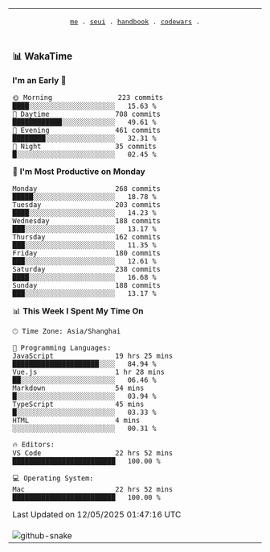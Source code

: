 
<div align="center">

<table>
<tr><td>
  <p align="center">
  <samp>
    <a href="https://github.com/SeaMmMm/SeaMmMm">me</a> .
    <a href="https://github.com/SeaMmMm/se-element">seui</a> .
    <a href="https://github.com/SeaMmMm/HandBook">handbook</a> .
    <a href="https://github.com/SeaMmMm/codeWars">codewars</a> .
  </samp>
    </p>
</td></tr>

<tr><td>

### 📊 WakaTime

<!--START_SECTION:waka-->
**I'm an Early 🐤** 

```text
🌞 Morning                223 commits         ████░░░░░░░░░░░░░░░░░░░░░   15.63 % 
🌆 Daytime                708 commits         ████████████░░░░░░░░░░░░░   49.61 % 
🌃 Evening                461 commits         ████████░░░░░░░░░░░░░░░░░   32.31 % 
🌙 Night                  35 commits          █░░░░░░░░░░░░░░░░░░░░░░░░   02.45 % 
```
📅 **I'm Most Productive on Monday** 

```text
Monday                   268 commits         █████░░░░░░░░░░░░░░░░░░░░   18.78 % 
Tuesday                  203 commits         ████░░░░░░░░░░░░░░░░░░░░░   14.23 % 
Wednesday                188 commits         ███░░░░░░░░░░░░░░░░░░░░░░   13.17 % 
Thursday                 162 commits         ███░░░░░░░░░░░░░░░░░░░░░░   11.35 % 
Friday                   180 commits         ███░░░░░░░░░░░░░░░░░░░░░░   12.61 % 
Saturday                 238 commits         ████░░░░░░░░░░░░░░░░░░░░░   16.68 % 
Sunday                   188 commits         ███░░░░░░░░░░░░░░░░░░░░░░   13.17 % 
```


📊 **This Week I Spent My Time On** 

```text
🕑︎ Time Zone: Asia/Shanghai

💬 Programming Languages: 
JavaScript               19 hrs 25 mins      █████████████████████░░░░   84.94 % 
Vue.js                   1 hr 28 mins        ██░░░░░░░░░░░░░░░░░░░░░░░   06.46 % 
Markdown                 54 mins             █░░░░░░░░░░░░░░░░░░░░░░░░   03.94 % 
TypeScript               45 mins             █░░░░░░░░░░░░░░░░░░░░░░░░   03.33 % 
HTML                     4 mins              ░░░░░░░░░░░░░░░░░░░░░░░░░   00.31 % 

🔥 Editors: 
VS Code                  22 hrs 52 mins      █████████████████████████   100.00 % 

💻 Operating System: 
Mac                      22 hrs 52 mins      █████████████████████████   100.00 % 
```


 Last Updated on 12/05/2025 01:47:16 UTC
<!--END_SECTION:waka-->
</td></tr>

<tr><td>
  <img alt="github-snake" src="profile-snake-contrib/github-user-contribution.svg"/>
</td></tr>

</table>
